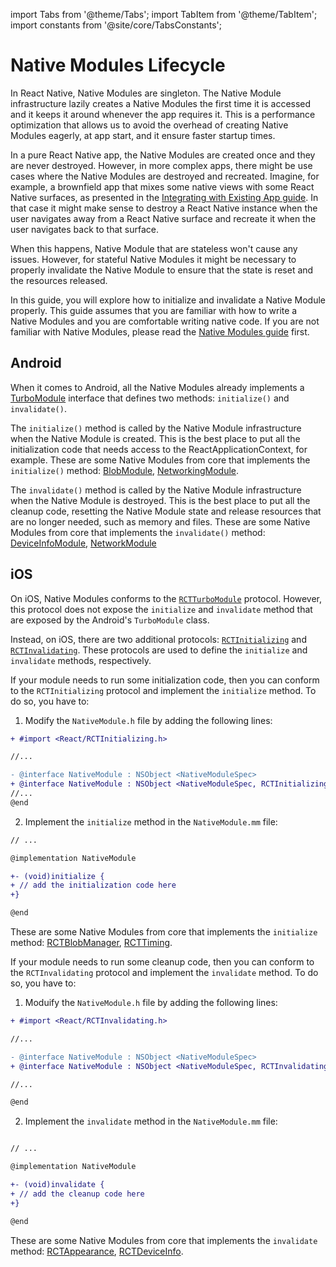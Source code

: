 import Tabs from '@theme/Tabs'; import TabItem from '@theme/TabItem'; import constants from '@site/core/TabsConstants';

# Native Modules Lifecycle

In React Native, Native Modules are singleton. The Native Module infrastructure lazily creates a Native Modules the first time it is accessed and it keeps it around whenever the app requires it. This is a performance optimization that allows us to avoid the overhead of creating Native Modules eagerly, at app start, and it ensure faster startup times.

In a pure React Native app, the Native Modules are created once and they are never destroyed. However, in more complex apps, there might be use cases where the Native Modules are destroyed and recreated. Imagine, for example, a brownfield app that mixes some native views with some React Native surfaces, as presented in the [Integrating with Existing App guide](/docs/integration-with-existing-apps). In that case it might make sense to destroy a React Native instance when the user navigates away from a React Native surface and recreate it when the user navigates back to that surface.

When this happens, Native Module that are stateless won't cause any issues. However, for stateful Native Modules it might be necessary to properly invalidate the Native Module to ensure that the state is reset and the resources released.

In this guide, you will explore how to initialize and invalidate a Native Module properly. This guide assumes that you are familiar with how to write a Native Modules and you are comfortable writing native code. If you are not familiar with Native Modules, please read the [Native Modules guide](/docs/next/turbo-native-modules-introduction) first.

## Android

When it comes to Android, all the Native Modules already implements a [TurboModule](https://github.com/facebook/react-native/blob/main/packages/react-native/ReactAndroid/src/main/java/com/facebook/react/turbomodule/core/interfaces/TurboModule.kt) interface that defines two methods: `initialize()` and `invalidate()`.

The `initialize()` method is called by the Native Module infrastructure when the Native Module is created. This is the best place to put all the initialization code that needs access to the ReactApplicationContext, for example. These are some Native Modules from core that implements the `initialize()` method: [BlobModule](https://github.com/facebook/react-native/blob/0617accecdcb11159ba15c34885f294bc206aa89/packages/react-native/ReactAndroid/src/main/java/com/facebook/react/modules/blob/BlobModule.java#L155-L157), [NetworkingModule](https://github.com/facebook/react-native/blob/0617accecdcb11159ba15c34885f294bc206aa89/packages/react-native/ReactAndroid/src/main/java/com/facebook/react/modules/network/NetworkingModule.java#L193-L197).

The `invalidate()` method is called by the Native Module infrastructure when the Native Module is destroyed. This is the best place to put all the cleanup code, resetting the Native Module state and release resources that are no longer needed, such as memory and files. These are some Native Modules from core that implements the `invalidate()` method: [DeviceInfoModule](https://github.com/facebook/react-native/blob/0617accecdcb11159ba15c34885f294bc206aa89/packages/react-native/ReactAndroid/src/main/java/com/facebook/react/modules/deviceinfo/DeviceInfoModule.kt#L72-L76), [NetworkModule](https://github.com/facebook/react-native/blob/0617accecdcb11159ba15c34885f294bc206aa89/packages/react-native/ReactAndroid/src/main/java/com/facebook/react/modules/network/NetworkingModule.java#L200-L212)

## iOS

On iOS, Native Modules conforms to the [`RCTTurboModule`](https://github.com/facebook/react-native/blob/0617accecdcb11159ba15c34885f294bc206aa89/packages/react-native/ReactCommon/react/nativemodule/core/platform/ios/ReactCommon/RCTTurboModule.h#L196-L200) protocol. However, this protocol does not expose the `initialize` and `invalidate` method that are exposed by the Android's `TurboModule` class.

Instead, on iOS, there are two additional protocols: [`RCTInitializing`](https://github.com/facebook/react-native/blob/0617accecdcb11159ba15c34885f294bc206aa89/packages/react-native/React/Base/RCTInitializing.h) and [`RCTInvalidating`](https://github.com/facebook/react-native/blob/0617accecdcb11159ba15c34885f294bc206aa89/packages/react-native/React/Base/RCTInvalidating.h). These protocols are used to define the `initialize` and `invalidate` methods, respectively.

If your module needs to run some initialization code, then you can conform to the `RCTInitializing` protocol and implement the `initialize` method. To do so, you have to:

1. Modify the `NativeModule.h` file by adding the following lines:

```diff title="NativeModule.h"
+ #import <React/RCTInitializing.h>

//...

- @interface NativeModule : NSObject <NativeModuleSpec>
+ @interface NativeModule : NSObject <NativeModuleSpec, RCTInitializing>
//...
@end
```

2. Implement the `initialize` method in the `NativeModule.mm` file:

```diff title="NativeModule.mm"
// ...

@implementation NativeModule

+- (void)initialize {
+ // add the initialization code here
+}

@end
```

These are some Native Modules from core that implements the `initialize` method: [RCTBlobManager](https://github.com/facebook/react-native/blob/0617accecdcb11159ba15c34885f294bc206aa89/packages/react-native/Libraries/Blob/RCTBlobManager.mm#L58-L68), [RCTTiming](https://github.com/facebook/react-native/blob/0617accecdcb11159ba15c34885f294bc206aa89/packages/react-native/React/CoreModules/RCTTiming.mm#L121-L124).

If your module needs to run some cleanup code, then you can conform to the `RCTInvalidating` protocol and implement the `invalidate` method. To do so, you have to:

1. Moduify the `NativeModule.h` file by adding the following lines:

```diff title="NativeModule.h"
+ #import <React/RCTInvalidating.h>

//...

- @interface NativeModule : NSObject <NativeModuleSpec>
+ @interface NativeModule : NSObject <NativeModuleSpec, RCTInvalidating>

//...

@end
```

2. Implement the `invalidate` method in the `NativeModule.mm` file:

```diff title="NativeModule.mm"

// ...

@implementation NativeModule

+- (void)invalidate {
+ // add the cleanup code here
+}

@end
```

These are some Native Modules from core that implements the `invalidate` method: [RCTAppearance](https://github.com/facebook/react-native/blob/0617accecdcb11159ba15c34885f294bc206aa89/packages/react-native/React/CoreModules/RCTAppearance.mm#L151-L155), [RCTDeviceInfo](https://github.com/facebook/react-native/blob/0617accecdcb11159ba15c34885f294bc206aa89/packages/react-native/React/CoreModules/RCTDeviceInfo.mm#L127-L133).
